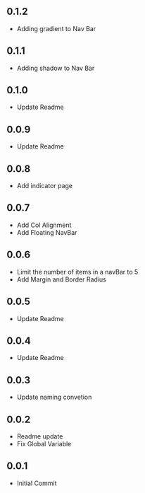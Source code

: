 ## 0.1.2

* Adding gradient to Nav Bar



## 0.1.1

* Adding shadow to Nav Bar

## 0.1.0

* Update Readme

## 0.0.9

* Update Readme

## 0.0.8

* Add indicator page

## 0.0.7

* Add Col Alignment
* Add Floating NavBar

## 0.0.6

* Limit the number of items in a navBar to 5
* Add Margin and Border Radius

## 0.0.5

* Update Readme

## 0.0.4

* Update Readme


## 0.0.3

* Update naming convetion

## 0.0.2

* Readme update
* Fix Global Variable

## 0.0.1

* Initial Commit
